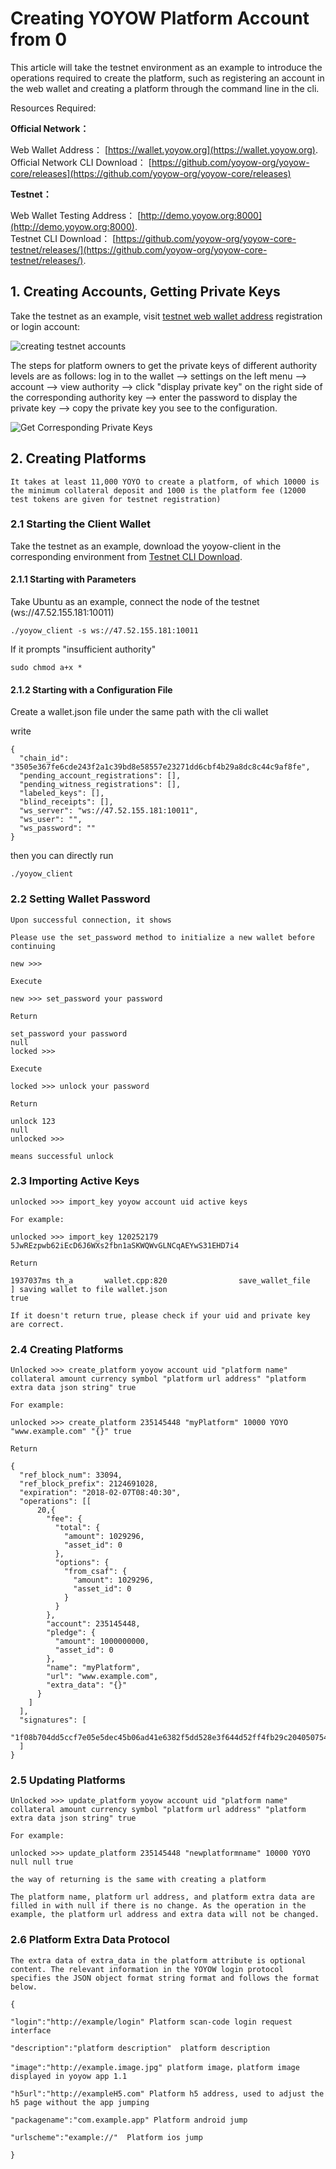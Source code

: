 # Creating YOYOW Platform Account from 0
This article will take the testnet environment as an example to introduce the operations required to create the platform, such as registering an account in the web wallet and creating a platform through the command line in the cli.

Resources Required:

**Official Network：** 

Web Wallet Address： [https://wallet.yoyow.org](https://wallet.yoyow.org).  
Official Network CLI Download： [https://github.com/yoyow-org/yoyow-core/releases](https://github.com/yoyow-org/yoyow-core/releases)


**Testnet：**  

Web Wallet Testing Address： [http://demo.yoyow.org:8000](http://demo.yoyow.org:8000).  
Testnet CLI Download： [https://github.com/yoyow-org/yoyow-core-testnet/releases/](https://github.com/yoyow-org/yoyow-core-testnet/releases/).

## 1. Creating Accounts, Getting Private Keys

Take the testnet as an example, visit [testnet web wallet address](http://demo.yoyow.org:8000 "yoyow wallet testnet") registration or login account:

![creating testnet accounts](/images/sdk/step1.png)

The steps for platform owners to get the private keys of different authority levels are as follows: log in to the wallet --> settings on the left menu --> account --> view authority --> click "display private key" on the right side of the corresponding authority key --> enter the password to display the private key --> copy the private key you see to the configuration.
    
![Get Corresponding Private Keys](/images/sdk/step3.png)

## 2. Creating Platforms

    It takes at least 11,000 YOYO to create a platform, of which 10000 is the minimum collateral deposit and 1000 is the platform fee (12000 test tokens are given for testnet registration)

### 2.1 Starting the Client Wallet

Take the testnet as an example, download the yoyow-client in the corresponding environment from [Testnet CLI Download](https://github.com/yoyow-org/yoyow-core-testnet/releases/).

#### 2.1.1 Starting with Parameters

Take Ubuntu as an example, connect the node of the testnet (ws://47.52.155.181:10011)

    ./yoyow_client -s ws://47.52.155.181:10011 
 
If it prompts "insufficient authority"

    sudo chmod a+x * 

  
#### 2.1.2 Starting with a Configuration File

Create a wallet.json file under the same path with the cli wallet 

write

    {
      "chain_id": "3505e367fe6cde243f2a1c39bd8e58557e23271dd6cbf4b29a8dc8c44c9af8fe",
      "pending_account_registrations": [],
      "pending_witness_registrations": [],
      "labeled_keys": [],
      "blind_receipts": [],
      "ws_server": "ws://47.52.155.181:10011",
      "ws_user": "",
      "ws_password": ""
    }
 
then you can directly run

    ./yoyow_client

### 2.2 Setting Wallet Password

    Upon successful connection, it shows

    Please use the set_password method to initialize a new wallet before continuing

    new >>>

    Execute

    new >>> set_password your password

    Return

    set_password your password
    null
    locked >>> 

    Execute

    locked >>> unlock your password

    Return

    unlock 123
    null
    unlocked >>>

    means successful unlock

### 2.3 Importing Active Keys

    unlocked >>> import_key yoyow account uid active keys

    For example:

    unlocked >>> import_key 120252179 5JwREzpwb62iEcD6J6WXs2fbn1aSKWQWvGLNCqAEYwS31EHD7i4

    Return

    1937037ms th_a       wallet.cpp:820                save_wallet_file     ] saving wallet to file wallet.json
    true

    If it doesn't return true, please check if your uid and private key are correct.

### 2.4 Creating Platforms
    
    Unlocked >>> create_platform yoyow account uid "platform name" collateral amount currency symbol "platform url address" "platform extra data json string" true

    For example:

    unlocked >>> create_platform 235145448 "myPlatform" 10000 YOYO "www.example.com" "{}" true

    Return

    {
      "ref_block_num": 33094,
      "ref_block_prefix": 2124691028,
      "expiration": "2018-02-07T08:40:30",
      "operations": [[
          20,{
            "fee": {
              "total": {
                "amount": 1029296,
                "asset_id": 0
              },
              "options": {
                "from_csaf": {
                  "amount": 1029296,
                  "asset_id": 0
                }
              }
            },
            "account": 235145448,
            "pledge": {
              "amount": 1000000000,
              "asset_id": 0
            },
            "name": "myPlatform",
            "url": "www.example.com",
            "extra_data": "{}"
          }
        ]
      ],
      "signatures": [
        "1f08b704dd5ccf7e05e5dec45b06ad41e6382f5dd528e3f644d52ff4fb29c2040507544d5e94b84d77d70edcd68bb35b0cded0db87816ae64979ba98eeb641d5d7"
      ]
    }

### 2.5 Updating Platforms

    Unlocked >>> update_platform yoyow account uid "platform name" collateral amount currency symbol "platform url address" "platform extra data json string" true

    For example:

    unlocked >>> update_platform 235145448 "newplatformname" 10000 YOYO null null true
    
    the way of returning is the same with creating a platform
    
    The platform name, platform url address, and platform extra data are filled in with null if there is no change. As the operation in the example, the platform url address and extra data will not be changed.

### 2.6 Platform Extra Data Protocol
    
    The extra data of extra_data in the platform attribute is optional content. The relevant information in the YOYOW login protocol specifies the JSON object format string format and follows the format below.

    {

    "login":"http://example/login" Platform scan-code login request interface

    "description":"platform description"  platform description

    "image":"http://example.image.jpg" platform image，platform image displayed in yoyow app 1.1

    "h5url":"http://exampleH5.com" Platform h5 address, used to adjust the h5 page without the app jumping

    "packagename":"com.example.app" Platform android jump

    "urlscheme":"example://"  Platform ios jump

    }

